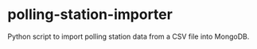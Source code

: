 polling-station-importer
========================

Python script to import polling station data from a CSV file into MongoDB.
